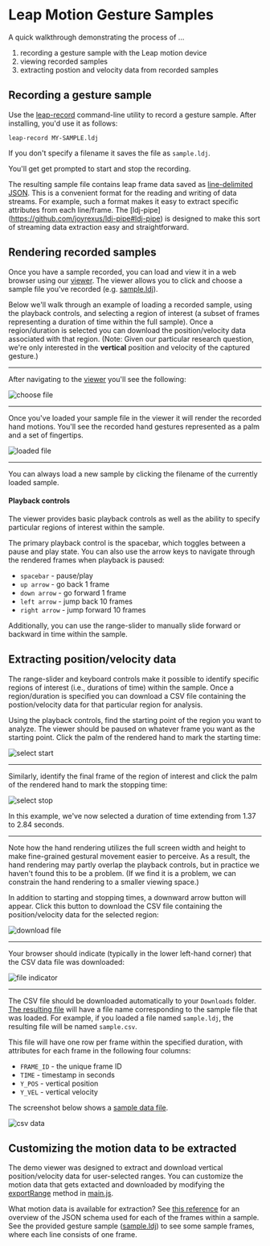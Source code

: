 # Leap Motion Gesture Samples

A quick walkthrough demonstrating the process of ...

1. recording a gesture sample with the Leap motion device
2. viewing recorded samples
3. extracting postion and velocity data from recorded samples


## Recording a gesture sample

Use the [leap-record](https://github.com/joyrexus/leap-record#leap-record) command-line utility to record a gesture sample.  After installing, you'd use it as follows:

    leap-record MY-SAMPLE.ldj

If you don't specify a filename it saves the file as `sample.ldj`.

You'll get get prompted to start and stop the recording.

The resulting sample file contains leap frame data saved as [line-delimited JSON](http://en.wikipedia.org/wiki/Line_Delimited_JSON).  This is a convenient format for the reading and writing of data streams.  For example, such a format makes it easy to extract specific attributes from each line/frame.  The [ldj-pipe] (https://github.com/joyrexus/ldj-pipe#ldj-pipe) is designed to make this sort of streaming data extraction easy and straightforward.


## Rendering recorded samples

Once you have a sample recorded, you can load and view it in a web browser using our [viewer](https://github.com/joyrexus/leap-view).  The viewer allows you to click and choose a sample file you've recorded (e.g. [sample.ldj](https://github.com/joyrexus/leap-view/blob/master/data/sample.ldj)).  

Below we'll walk through an example of loading a recorded sample, using the playback controls, and selecting a region of interest (a subset of frames representing a duration of time within the full sample). Once a region/duration is selected you can download the position/velocity data associated with that region. (Note: Given our particular research question, we're only interested in the **vertical** position and velocity of the captured gesture.)

---

After navigating to the [viewer](http://joyrexus.github.io/sgm/tohf/index.html) you'll see the following: 

![choose file](pix/1-choose.png)

---

Once you've loaded your sample file in the viewer it will render the recorded hand motions.  You'll see the recorded hand gestures represented as a palm and a set of fingertips.


![loaded file](pix/1.1-loaded.png)

---

You can always load a new sample by clicking the filename of the currently loaded sample.


#### Playback controls

The viewer provides basic playback controls as well as the ability to specify particular regions of interest within the sample.  

The primary playback control is the spacebar, which toggles between a pause and
play state.  You can also use the arrow keys to navigate through the rendered frames when playback is paused:

* `spacebar` - pause/play
* `up arrow` - go back 1 frame
* `down arrow` - go forward 1 frame
* `left arrow` - jump back 10 frames
* `right arrow` - jump forward 10 frames

Additionally, you can use the range-slider to manually slide forward or
backward in time within the sample.  


## Extracting position/velocity data

The range-slider and keyboard controls make it possible to identify specific regions of interest (i.e., durations of time) within the sample.  Once a region/duration is specified you can download a CSV file containing the postion/velocity data for that particular region for analysis.

Using the playback controls, find the starting point of the region you want to analyze.  The viewer should be paused on whatever frame you want as the starting point.  Click the palm of the rendered hand to mark the starting time:

![select start](pix/2-start.png)

---

Similarly, identify the final frame of the region of interest and click the
palm of the rendered hand to mark the stopping time:

![select stop](pix/3-stop.png)

In this example, we've now selected a duration of time extending from 1.37 to
2.84 seconds.

---

Note how the hand rendering utilizes the full screen width and height to
make fine-grained gestural movement easier to perceive.  As a result, the hand
rendering may partly overlap the playback controls, but in practice we haven't
found this to be a problem.  (If we find it is a problem, we can constrain the
hand rendering to a smaller viewing space.)

In addition to starting and stopping times, a downward arrow button will
appear.  Click this button to download the CSV file containing the
position/velocity data for the selected region:

![download file](pix/4-download.png)

---

Your browser should indicate (typically in the lower left-hand corner) that the CSV data file was downloaded:

![file indicator](pix/5-file.png)

---

The CSV file should be downloaded automatically to your `Downloads` folder.
[The resulting file](https://docs.google.com/spreadsheet/ccc?key=0AmrUeNvUdKG1dFlJbUdVRmVCbTNjcVFPUTFRdi1Kb3c&usp=sharing) will have a file name corresponding to the sample file that was loaded.  For example, if you loaded a file named `sample.ldj`, the resulting file will be named `sample.csv`. 

This file will have one row per frame within the specified duration, with
attributes for each frame in the following four columns:

* `FRAME_ID` - the unique frame ID
* `TIME` - timestamp in seconds
* `Y_POS` - vertical position
* `Y_VEL` - vertical velocity

The screenshot below shows a [sample data file](https://docs.google.com/spreadsheet/ccc?key=0AmrUeNvUdKG1dFlJbUdVRmVCbTNjcVFPUTFRdi1Kb3c&usp=sharing). 

![csv data](pix/6-data.png)


## Customizing the motion data to be extracted

The demo viewer was designed to extract and download vertical position/velocity
data for user-selected ranges.  You can customize the motion data that gets extacted and downloaded by modifying the [exportRange](https://github.com/joyrexus/leap-view/blob/master/src/main.coffee#L75-L86) method in [main.js](https://github.com/joyrexus/leap-view/blob/master/lib/main.js#L103-L116).

What motion data is available for extraction?  See [this reference](https://github.com/leapmotion/leapjs/blob/master/PROTOCOL.md#frames) for an overview of the JSON schema used for each of the frames within a sample. See the provided gesture sample ([sample.ldj](https://github.com/joyrexus/leap-view/blob/master/data/sample.ldj)) to see some sample frames, where each line consists of one frame.
